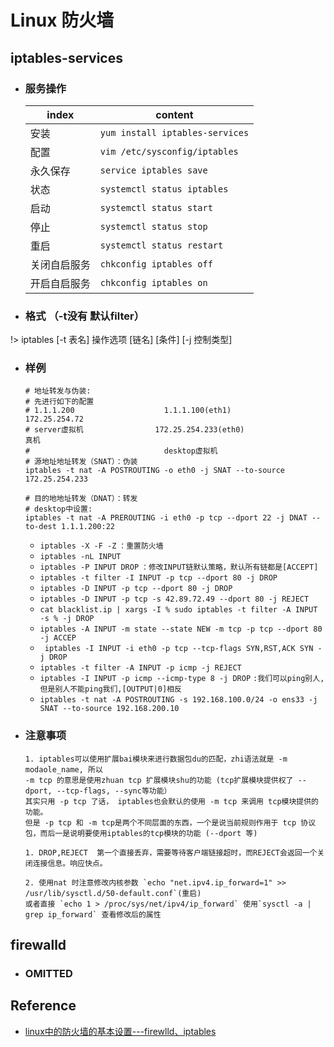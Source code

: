 # Linux 防火墙

## iptables-services
* ### 服务操作
    |index|content|
    -|-
    |安装| `yum install iptables-services` |
    |配置| ` vim /etc/sysconfig/iptables ` |
    |永久保存| ` service iptables save `|
    |状态| `systemctl status iptables` |
    |启动| `systemctl status start` |
    |停止| `systemctl status stop` |
    |重启| `systemctl status restart` |
    |关闭自启服务| `chkconfig iptables off` |
    |开启自启服务| `chkconfig iptables on` |

* ### 格式 （-t没有 默认filter）
!> iptables [-t 表名] 操作选项 [链名] [条件] [-j 控制类型]

* ### 样例
    ```shell
    # 地址转发与伪装:
    # 先进行如下的配置
    # 1.1.1.200                    1.1.1.100(eth1)                  172.25.254.72
    # server虚拟机                172.25.254.233(eth0)                    真机
    #                              desktop虚拟机                       
    # 源地址地址转发（SNAT）：伪装
    iptables -t nat -A POSTROUTING -o eth0 -j SNAT --to-source 172.25.254.233

    # 目的地地址转发（DNAT）：转发
    # desktop中设置:
    iptables -t nat -A PREROUTING -i eth0 -p tcp --dport 22 -j DNAT --to-dest 1.1.1.200:22
    ```

    + ` iptables -X -F -Z ` `：重置防火墙`
    + ` iptables -nL INPUT `
    + ` iptables -P INPUT DROP ` `：修改INPUT链默认策略，默认所有链都是[ACCEPT]`
    + ` iptables -t filter -I INPUT -p tcp --dport 80 -j DROP `
    + ` iptables -D INPUT -p tcp --dport 80 -j DROP `
    + ` iptables -D INPUT -p tcp -s 42.89.72.49 --dport 80 -j REJECT `
    + ` cat blacklist.ip | xargs -I % sudo iptables -t filter -A INPUT -s % -j DROP `
    + ` iptables -A INPUT -m state --state NEW -m tcp -p tcp --dport 80 -j ACCEP `
    + ` iptables -I INPUT -i eth0 -p tcp --tcp-flags SYN,RST,ACK SYN -j DROP`
    + ` iptables -t filter -A INPUT -p icmp -j REJECT `
    + ` iptables -I INPUT -p icmp --icmp-type 8 -j DROP ` `:我们可以ping别人,但是别人不能ping我们,[OUTPUT|0]相反`
    + ` iptables -t nat -A POSTROUTING -s 192.168.100.0/24 -o ens33 -j SNAT --to-source 192.168.200.10 `



* ### 注意事项
    ```shell
    1. iptables可以使用扩展bai模块来进行数据包du的匹配，zhi语法就是 -m modaole_name, 所以
    -m tcp 的意思是使用zhuan tcp 扩展模块shu的功能 (tcp扩展模块提供权了 --dport, --tcp-flags, --sync等功能）
    其实只用 -p tcp 了话， iptables也会默认的使用 -m tcp 来调用 tcp模块提供的功能。
    但是 -p tcp 和 -m tcp是两个不同层面的东西，一个是说当前规则作用于 tcp 协议包，而后一是说明要使用iptables的tcp模块的功能 (--dport 等)

    1. DROP,REJECT  第一个直接丢弃，需要等待客户端链接超时，而REJECT会返回一个关闭连接信息。响应快点。

    2. 使用nat 时注意修改内核参数 `echo "net.ipv4.ip_forward=1" >> /usr/lib/sysctl.d/50-default.conf`(重启) 
    或者直接 `echo 1 > /proc/sys/net/ipv4/ip_forward` 使用`sysctl -a | grep ip_forward` 查看修改后的属性
    ```


## firewalld
* ### OMITTED


## Reference
* [linux中的防火墙的基本设置---firewlld、iptables](https://blog.csdn.net/ly2020_/article/details/90747911 )